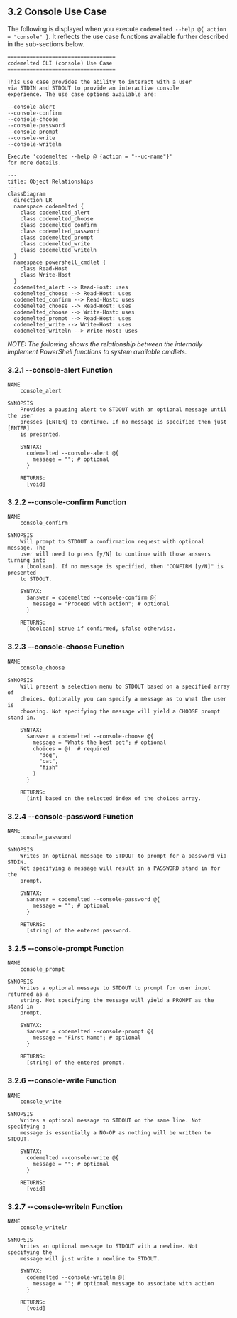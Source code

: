 ## 3.2 Console Use Case

The following is displayed when you execute `codemelted --help @{ action = "console" }`. It reflects the use case functions available further described in the sub-sections below.

```
==================================
codemelted CLI (console) Use Case
==================================

This use case provides the ability to interact with a user
via STDIN and STDOUT to provide an interactive console
experience. The use case options available are:

--console-alert
--console-confirm
--console-choose
--console-password
--console-prompt
--console-write
--console-writeln

Execute 'codemelted --help @ {action = "--uc-name"}'
for more details.
```

```mermaid
---
title: Object Relationships
---
classDiagram
  direction LR
  namespace codemelted {
    class codemelted_alert
    class codemelted_choose
    class codemelted_confirm
    class codemelted_password
    class codemelted_prompt
    class codemelted_write
    class codemelted_writeln
  }
  namespace powershell_cmdlet {
    class Read-Host
    class Write-Host
  }
  codemelted_alert --> Read-Host: uses
  codemelted_choose --> Read-Host: uses
  codemelted_confirm --> Read-Host: uses
  codemelted_choose --> Read-Host: uses
  codemelted_choose --> Write-Host: uses
  codemelted_prompt --> Read-Host: uses
  codemelted_write --> Write-Host: uses
  codemelted_writeln --> Write-Host: uses
```
_NOTE: The following shows the relationship between the internally implement PowerShell functions to system available cmdlets._

### 3.2.1 --console-alert Function

```
NAME
    console_alert

SYNOPSIS
    Provides a pausing alert to STDOUT with an optional message until the user
    presses [ENTER] to continue. If no message is specified then just [ENTER]
    is presented.

    SYNTAX:
      codemelted --console-alert @{
        message = ""; # optional
      }

    RETURNS:
      [void]
```

### 3.2.2 --console-confirm Function

```
NAME
    console_confirm

SYNOPSIS
    Will prompt to STDOUT a confirmation request with optional message. The
    user will need to press [y/N] to continue with those answers turning into
    a [boolean]. If no message is specified, then "CONFIRM [y/N]" is presented
    to STDOUT.

    SYNTAX:
      $answer = codemelted --console-confirm @{
        message = "Proceed with action"; # optional
      }

    RETURNS:
      [boolean] $true if confirmed, $false otherwise.
```

### 3.2.3 --console-choose Function

```
NAME
    console_choose

SYNOPSIS
    Will present a selection menu to STDOUT based on a specified array of
    choices. Optionally you can specify a message as to what the user is
    choosing. Not specifying the message will yield a CHOOSE prompt stand in.

    SYNTAX:
      $answer = codemelted --console-choose @{
        message = "Whats the best pet"; # optional
        choices = @(  # required
          "dog",
          "cat",
          "fish"
        )
      }

    RETURNS:
      [int] based on the selected index of the choices array.
```

### 3.2.4 --console-password Function

```
NAME
    console_password

SYNOPSIS
    Writes an optional message to STDOUT to prompt for a password via STDIN.
    Not specifying a message will result in a PASSWORD stand in for the
    prompt.

    SYNTAX:
      $answer = codemelted --console-password @{
        message = ""; # optional
      }

    RETURNS:
      [string] of the entered password.
```

### 3.2.5 --console-prompt Function

```
NAME
    console_prompt

SYNOPSIS
    Writes a optional message to STDOUT to prompt for user input returned as a
    string. Not specifying the message will yield a PROMPT as the stand in
    prompt.

    SYNTAX:
      $answer = codemelted --console-prompt @{
        message = "First Name"; # optional
      }

    RETURNS:
      [string] of the entered prompt.
```

### 3.2.6 --console-write Function

```
NAME
    console_write

SYNOPSIS
    Writes a optional message to STDOUT on the same line. Not specifying a
    message is essentially a NO-OP as nothing will be written to STDOUT.

    SYNTAX:
      codemelted --console-write @{
        message = ""; # optional
      }

    RETURNS:
      [void]
```

### 3.2.7 --console-writeln Function

```
NAME
    console_writeln

SYNOPSIS
    Writes an optional message to STDOUT with a newline. Not specifying the
    message will just write a newline to STDOUT.

    SYNTAX:
      codemelted --console-writeln @{
        message = ""; # optional message to associate with action
      }

    RETURNS:
      [void]
```